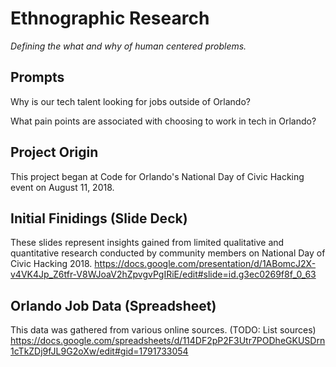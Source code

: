 # Ethnographic Research
*Defining the what and why of human centered problems.*

## Prompts

Why is our tech talent looking for jobs outside of Orlando?

What pain points are associated with choosing to work in tech in Orlando?

## Project Origin
This project began at Code for Orlando's National Day of Civic Hacking event on August 11, 2018.

## Initial Finidings (Slide Deck)
These slides represent insights gained from limited qualitative and quantitative research conducted by community members on National Day of Civic Hacking 2018.
https://docs.google.com/presentation/d/1ABomcJ2X-v4VK4Jp_Z6tfr-V8WJoaV2hZpvgvPgIRiE/edit#slide=id.g3ec0269f8f_0_63

## Orlando Job Data (Spreadsheet)
This data was gathered from various online sources. (TODO: List sources)
https://docs.google.com/spreadsheets/d/114DF2pP2F3Utr7PODheGKUSDrn1cTkZDj9fJL9G2oXw/edit#gid=1791733054

